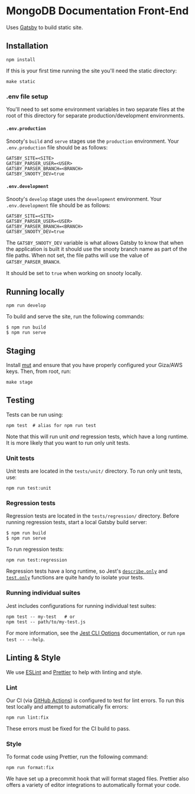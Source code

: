 # MongoDB Documentation Front-End

Uses [Gatsby](https://www.gatsbyjs.org/) to build static site.

## Installation

```shell
npm install
```

If this is your first time running the site you'll need the static directory:

```shell
make static
```

### .env file setup

You'll need to set some environment variables in two separate files at the root of this directory for separate production/development environments.

#### `.env.production`

Snooty's `build` and `serve` stages use the `production` environment. Your `.env.production` file should be as follows:

```
GATSBY_SITE=<SITE>
GATSBY_PARSER_USER=<USER>
GATSBY_PARSER_BRANCH=<BRANCH>
GATSBY_SNOOTY_DEV=true
```

#### `.env.development`

Snooty's `develop` stage uses the `development` environment. Your `.env.development` file should be as follows:

```
GATSBY_SITE=<SITE>
GATSBY_PARSER_USER=<USER>
GATSBY_PARSER_BRANCH=<BRANCH>
GATSBY_SNOOTY_DEV=true
```

The `GATSBY_SNOOTY_DEV` variable is what allows Gatsby to know that when the application is built it should use the snooty branch name as part of the file paths. When not set, the file paths will use the value of `GATSBY_PARSER_BRANCH`.

It should be set to `true` when working on snooty locally.

## Running locally

```shell
npm run develop
```

To build and serve the site, run the following commands:

```shell
$ npm run build
$ npm run serve
```

## Staging

Install [mut](https://github.com/mongodb/mut) and ensure that you have properly configured your Giza/AWS keys. Then, from root, run:

```shell
make stage
```

## Testing

Tests can be run using:

```shell
npm test  # alias for npm run test
```

Note that this will run unit _and_ regression tests, which have a long runtime. It is more likely that you want to run only unit tests.

### Unit tests

Unit tests are located in the `tests/unit/` directory. To run only unit tests, use:

```shell
npm run test:unit
```

### Regression tests

Regression tests are located in the `tests/regression/` directory. Before running regression tests, start a local Gatsby build server:

```shell
$ npm run build
$ npm run serve
```

To run regression tests:

```shell
npm run test:regression
```

Regression tests have a long runtime, so Jest's [`describe.only`](https://jestjs.io/docs/en/api#describeonlyname-fn) and [`test.only`](https://jestjs.io/docs/en/api#testonlyname-fn-timeout) functions are quite handy to isolate your tests.

### Running individual suites

Jest includes configurations for running individual test suites:

```shell
npm test -- my-test   # or
npm test -- path/to/my-test.js
```

For more information, see the [Jest CLI Options](https://jestjs.io/docs/en/cli) documentation, or run `npm test -- --help`.

## Linting & Style

We use [ESLint](https://eslint.org) and [Prettier](https://prettier.io) to help with linting and style.

### Lint

Our CI (via [GitHub Actions](https://github.com/features/actions)) is configured to test for lint errors. To run this test locally and attempt to automatically fix errors:

```shell
npm run lint:fix
```

These errors must be fixed for the CI build to pass.

### Style

To format code using Prettier, run the following command:

```shell
npm run format:fix
```

We have set up a precommit hook that will format staged files. Prettier also offers a variety of editor integrations to automatically format your code.
